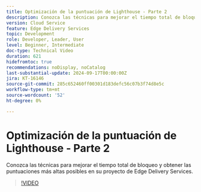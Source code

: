 ```yaml
---
title: Optimización de la puntuación de Lighthouse - Parte 2
description: Conozca las técnicas para mejorar el tiempo total de bloqueo y obtener las puntuaciones más altas posibles en su proyecto de Edge Delivery Services.
version: Cloud Service
feature: Edge Delivery Services
topic: Development
role: Developer, Leader, User
level: Beginner, Intermediate
doc-type: Technical Video
duration: 621
hidefromtoc: true
recommendations: noDisplay, noCatalog
last-substantial-update: 2024-09-17T00:00:00Z
jira: KT-16146
source-git-commit: 285c652460ff00301d183defc56c07b3f74d8e5c
workflow-type: tm+mt
source-wordcount: '52'
ht-degree: 0%

---
```



# Optimización de la puntuación de Lighthouse - Parte 2

Conozca las técnicas para mejorar el tiempo total de bloqueo y obtener las puntuaciones más altas posibles en su proyecto de Edge Delivery Services.

>[!VIDEO](https://video.tv.adobe.com/v/3434042/?learn=on)
